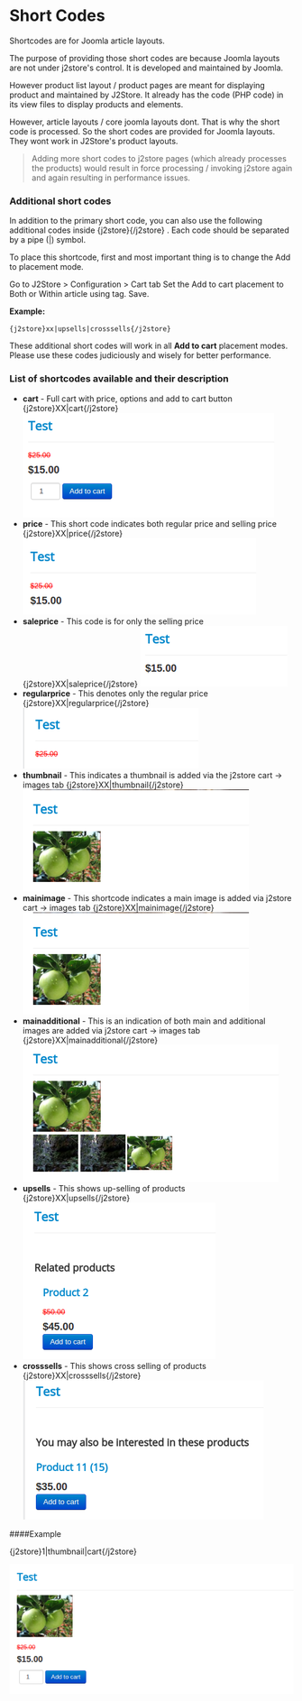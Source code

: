 # Short Codes

Shortcodes are for Joomla article layouts.

The purpose of providing those short codes are because Joomla layouts are not under j2store's control. It is developed and maintained by Joomla.

However product list layout / product pages are meant for displaying product and maintained by J2Store. It already has the code (PHP code) in its view files to display products and elements.

However, article layouts / core joomla layouts dont. That is why the short code is processed. So the short codes are provided for Joomla layouts. They wont work in J2Store's product layouts.

>Adding more short codes to j2store pages (which already processes the products) would result in force processing / invoking j2store again and again resulting in performance issues.

### Additional short codes

In addition to the primary short code, you can also use the following additional codes inside {j2store}{/j2store} . Each code should be separated by a pipe (|) symbol.

To place this shortcode, first and most important thing is to change the Add to placement mode.

Go to J2Store > Configuration > Cart tab
Set the Add to cart placement to Both or Within article using tag.
Save.

**Example:**
    
    {j2store}xx|upsells|crosssells{/j2store}
    
    
These additional short codes will work in all **Add to cart** placement modes. Please use these codes judiciously and wisely for better performance.

### List of shortcodes available and their description

* **cart** - Full cart with price, options and add to cart button
{j2store}XX|cart{/j2store}
![](./assets/images/shortcode_cart.png)
* **price** - This short code indicates both regular price and selling price
{j2store}XX|price{/j2store}
![](./assets/images/shortcode_price.png)
* **saleprice** - This code is for only the selling price
{j2store}XX|saleprice{/j2store}
![](./assets/images/shortcode_sale_price.png)
* **regularprice**  - This denotes only the regular price
{j2store}XX|regularprice{/j2store}
![](./assets/images/shortcode_regular_price.png)
* **thumbnail** - This indicates a thumbnail is added via the j2store cart -> images tab
{j2store}XX|thumbnail{/j2store}
![](./assets/images/shortcode_thumb.png)
* **mainimage** - This shortcode indicates a main image is added via j2store cart -> images tab
{j2store}XX|mainimage{/j2store}
![](./assets/images/shortcode_thumb.png)
* **mainadditional** - This is an indication of both main and additional images are added via j2store cart -> images tab
{j2store}XX|mainadditional{/j2store}
![](./assets/images/shortcode_mainadditional.png)
* **upsells** - This shows up-selling of products
{j2store}XX|upsells{/j2store}
![](./assets/images/shortcode_upsells.png)
* **crosssells** - This shows cross selling of products
{j2store}XX|crosssells{/j2store}
![](./assets/images/shortcode_crosssells.png)

####Example

{j2store}1|thumbnail|cart{/j2store}

![](./assets/images/shortcode_cart_thumb.png)
